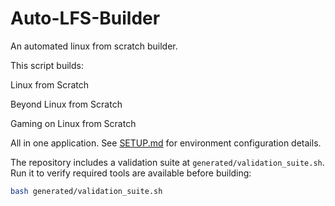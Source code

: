 # Auto-LFS-Builder

An automated linux from scratch builder.

This script builds:

Linux from Scratch

Beyond Linux from Scratch

Gaming on Linux from Scratch


All in one application.
See [SETUP.md](SETUP.md) for environment configuration details.

The repository includes a validation suite at `generated/validation_suite.sh`.
Run it to verify required tools are available before building:

```bash
bash generated/validation_suite.sh
```
